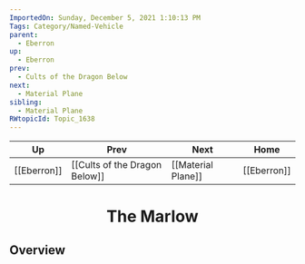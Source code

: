 ```yaml
---
ImportedOn: Sunday, December 5, 2021 1:10:13 PM
Tags: Category/Named-Vehicle
parent:
  - Eberron
up:
  - Eberron
prev:
  - Cults of the Dragon Below
next:
  - Material Plane
sibling:
  - Material Plane
RWtopicId: Topic_1638
---
```


| Up | Prev | Next | Home |
|----|------|------|------|
| [[Eberron]] | [[Cults of the Dragon Below]] | [[Material Plane]] | [[Eberron]] |

# <center>The Marlow</center>

## Overview
